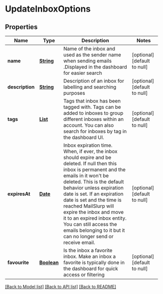 # UpdateInboxOptions
## Properties

Name | Type | Description | Notes
------------ | ------------- | ------------- | -------------
**name** | [**String**](string) | Name of the inbox and used as the sender name when sending emails .Displayed in the dashboard for easier search | [optional] [default to null]
**description** | [**String**](string) | Description of an inbox for labelling and searching purposes | [optional] [default to null]
**tags** | [**List**](string) | Tags that inbox has been tagged with. Tags can be added to inboxes to group different inboxes within an account. You can also search for inboxes by tag in the dashboard UI. | [optional] [default to null]
**expiresAt** | [**Date**](DateTime) | Inbox expiration time. When, if ever, the inbox should expire and be deleted. If null then this inbox is permanent and the emails in it won&#39;t be deleted. This is the default behavior unless expiration date is set. If an expiration date is set and the time is reached MailSlurp will expire the inbox and move it to an expired inbox entity. You can still access the emails belonging to it but it can no longer send or receive email. | [optional] [default to null]
**favourite** | [**Boolean**](boolean) | Is the inbox a favorite inbox. Make an inbox a favorite is typically done in the dashboard for quick access or filtering | [optional] [default to null]

[[Back to Model list]](../README#documentation-for-models) [[Back to API list]](../README#documentation-for-api-endpoints) [[Back to README]](../README)

